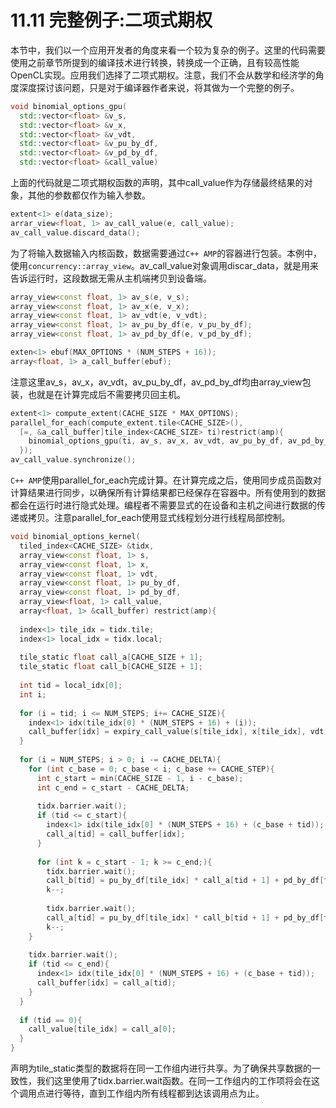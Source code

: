 # 11.11 完整例子:二项式期权

本节中，我们以一个应用开发者的角度来看一个较为复杂的例子。这里的代码需要使用之前章节所提到的编译技术进行转换，转换成一个正确，且有较高性能OpenCL实现。应用我们选择了二项式期权。注意，我们不会从数学和经济学的角度深度探讨该问题，只是对于编译器作者来说，将其做为一个完整的例子。

```c++
void binomial_options_gpu(
  std::vector<float> &v_s,
  std::vector<float> &v_x,
  std::vector<float> &v_vdt,
  std::vector<float> &v_pu_by_df,
  std::vector<float> &v_pd_by_df,
  std::vector<float> &call_value)
```

上面的代码就是二项式期权函数的声明，其中call_value作为存储最终结果的对象，其他的参数都仅作为输入参数。

```c++
extent<1> e(data_size);
arrar_view<float, 1> av_call_value(e, call_value);
av_call_value.discard_data();
```

为了将输入数据输入内核函数，数据需要通过`C++ AMP`的容器进行包装。本例中，使用`concurrency::array_view`。av_call_value对象调用discar_data，就是用来告诉运行时，这段数据无需从主机端拷贝到设备端。

```c++
array_view<const float, 1> av_s(e, v_s);
array_view<const float, 1> av_x(e, v_x);
array_view<const float, 1> av_vdt(e, v_vdt);
array_view<const float, 1> av_pu_by_df(e, v_pu_by_df);
array_view<const float, 1> av_pd_by_df(e, v_pd_by_df);

exten<1> ebuf(MAX_OPTIONS * (NUM_STEPS + 16));
array<float, 1> a_call_buffer(ebuf);
```

注意这里av_s，av_x，av_vdt，av_pu_by_df，av_pd_by_df均由array_view包装，也就是在计算完成后不需要拷贝回主机。

```c++
extent<1> compute_extent(CACHE_SIZE * MAX_OPTIONS);
parallel_for_each(compute_extent.tile<CACHE_SIZE>(),
  [=, &a_call_buffer]tile_index<CACHE_SIZE> ti)restrict(amp){
    binomial_options_gpu(ti, av_s, av_x, av_vdt, av_pu_by_df, av_pd_by_df, av_call_value, a_call_buffer);
  });
av_call_value.synchronize();
```

`C++ AMP`使用parallel_for_each完成计算。在计算完成之后，使用同步成员函数对计算结果进行同步，以确保所有计算结果都已经保存在容器中。所有使用到的数据都会在运行时进行隐式处理。编程者不需要显式的在设备和主机之间进行数据的传递或拷贝。注意parallel_for_each使用显式线程划分进行线程局部控制。

```c++
void binomial_options_kernel(
  tiled_index<CACHE_SIZE> &tidx,
  array_view<const float, 1> s,
  array_view<const float, 1> x,
  array_view<const float, 1> vdt,
  array_view<const float, 1> pu_by_df,
  array_view<const float, 1> pd_by_df,
  array_view<float, 1> call_value,
  array<float, 1> &call_buffer) restrict(amp){
  
  index<1> tile_idx = tidx.tile;
  index<1> local_idx = tidx.local;
  
  tile_static float call_a[CACHE_SIZE + 1];
  tile_static float call_b[CACHE_SIZE + 1];
  
  int tid = local_idx[0];
  int i;
  
  for (i = tid; i <= NUM_STEPS; i+= CACHE_SIZE){
    index<1> idx(tile_idx[0] * (NUM_STEPS + 16) + (i));
    call_buffer[idx] = expiry_call_value(s[tile_idx], x[tile_idx], vdt[tile_idx], i);
  }
  
  for (i = NUM_STEPS; i > 0; i -= CACHE_DELTA){
    for (int c_base = 0; c_base < i; c_base += CACHE_STEP){
      int c_start = min(CACHE_SIZE - 1, i - c_base);
      int c_end = c_start - CACHE_DELTA;
      
      tidx.barrier.wait();
      if (tid <= c_start){
        index<1> idx(tile_idx[0] * (NUM_STEPS + 16) + (c_base + tid));
        call_a[tid] = call_buffer[idx];
      }
      
      for (int k = c_start - 1; k >= c_end;){
        tidx.barrier.wait();
        call_b[tid] = pu_by_df[tile_idx] * call_a[tid + 1] + pd_by_df[tile_idx] * call_a[tid];
        k--;
        
        tidx.barrier.wait();
        call_a[tid] = pu_by_df[tile_idx] * call_b[tid + 1] + pd_by_df[tile_idx] * call_b[tid];
        k--;
    }
    
    tidx.barrier.wait();
    if (tid <= c_end){
      index<1> idx(tile_idx[0] * (NUM_STEPS + 16) + (c_base + tid));
      call_buffer[idx] = call_a[tid];
    }
  }
  
  if (tid == 0){
    call_value[tile_idx] = call_a[0];
  }
}
```

声明为tile_static类型的数据将在同一工作组内进行共享。为了确保共享数据的一致性，我们这里使用了tidx.barrier.wait函数。在同一工作组内的工作项将会在这个调用点进行等待，直到工作组内所有线程都到达该调用点为止。



